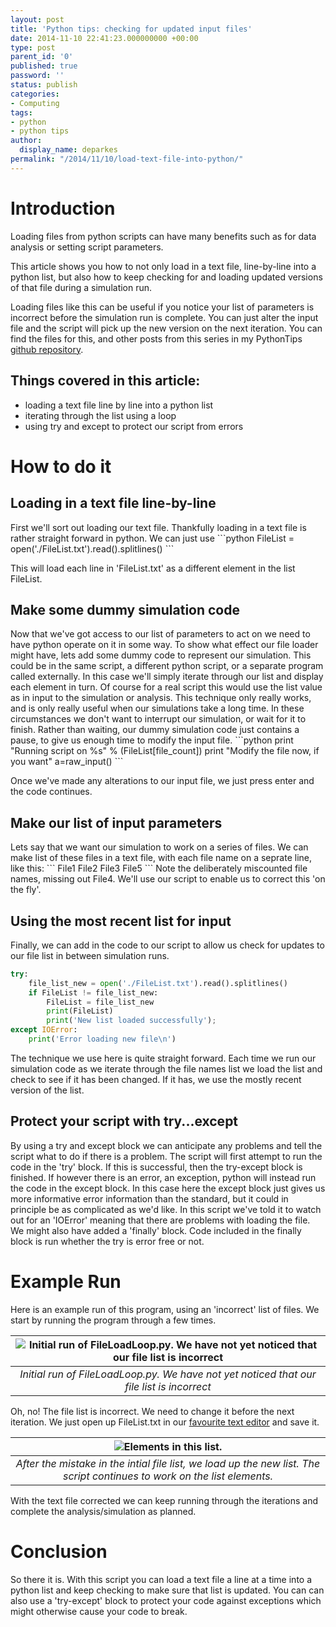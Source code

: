 ```yaml
---
layout: post
title: 'Python tips: checking for updated input files'
date: 2014-11-10 22:41:23.000000000 +00:00
type: post
parent_id: '0'
published: true
password: ''
status: publish
categories:
- Computing
tags:
- python
- python tips
author:
  display_name: deparkes
permalink: "/2014/11/10/load-text-file-into-python/"
---
```

<h1>Introduction</h1>
Loading files from python scripts can have many benefits such as for data analysis or setting script parameters.

This article shows you how to not only load in a text file, line-by-line into a python list, but also how to keep checking for and loading updated versions of that file during a simulation run.

Loading files like this can be useful if you notice your list of parameters is incorrect before the simulation run is complete. You can just alter the input file and the script will pick up the new version on the next iteration.
You can find the files for this, and other posts from this series in my PythonTips <a href="https://github.com/deparkes/PythonTips" target="_blank">github repository</a>.
<h2>Things covered in this article:</h2>
<ul>
<li>loading a text file line by line into a python list</li>
<li>iterating through the list using a loop</li>
<li>using try and except to protect our script from errors</li>
</ul>
<h1>How to do it</h1>
<h2>Loading in a text file line-by-line</h2>
First we'll sort out loading our text file. Thankfully loading in a text file is rather straight forward in python. We can just use
```python
FileList = open('./FileList.txt').read().splitlines()
```

This will load each line in 'FileList.txt' as a different element in the list FileList.
<h2>Make some dummy simulation code</h2>
Now that we've got access to our list of parameters to act on we need to have python operate on it in some way.
To show what effect our file loader might have, lets add some dummy code to represent our simulation. This could be in the same script, a different python script, or a separate program called externally.
In this case we'll simply iterate through our list and display each element in turn. Of course for a real script this would use the list value as in input to the simulation or analysis.
This technique only really works, and is only really useful when our simulations take a long time. In these circumstances we don't want to interrupt our simulation, or wait for it to finish. Rather than waiting, our dummy simulation code just contains a pause, to give us enough time to modify the input file.
```python
print "Running script on %s" % (FileList[file_count])
print "Modify the file now, if you want"
a=raw_input()
```

Once we've made any alterations to our input file, we just press enter and the code continues.
<h2>Make our list of input parameters</h2>
Lets say that we want our simulation to work on a series of files. We can make list of these files in a text file, with each file name on a seprate line, like this:
```
File1
File2
File3
File5
```
Note the deliberately miscounted file names, missing out File4. We'll use our script to enable us to correct this 'on the fly'.
<h2>Using the most recent list for input</h2>
Finally, we can add in the code to our script to allow us check for updates to our file list in between simulation runs.

```python
try:
    file_list_new = open('./FileList.txt').read().splitlines()
    if FileList != file_list_new:
        FileList = file_list_new
        print(FileList)
        print('New list loaded successfully');
except IOError:
    print('Error loading new file\n')
```
The technique we use here is quite straight forward. Each time we run our simulation code as we iterate through the file names list we load the list and check to see if it has been changed. If it has, we use the mostly recent version of the list.
<h2>Protect your script with try...except</h2>
By using a try and except block we can anticipate any problems and tell the script what to do if there is a problem.
The script will first attempt to run the code in the 'try' block. If this is successful, then the try-except block is finished. If however there is an error, an exception, python will instead run the code in the except block. In this case here the except block just gives us more informative error information than the standard, but it could in principle be as complicated as we'd like.
In this script we've told it to watch out for an 'IOError' meaning that there are problems with loading the file.
We might also have added a 'finally' block. Code included in the finally block is run whether the try is error free or not.
<h1>Example Run</h1>
Here is an example run of this program, using an 'incorrect' list of files. We start by running the program through a few times.

| ![Initial run of FileLoadLoop.py. We have not yet noticed that our file list is incorrect]({{site.baseurl}}/assets/2014/11/Screenshot3.png) |
|:--:|
| *Initial run of FileLoadLoop.py. We have not yet noticed that our file list is incorrect* |

Oh, no! The file list is incorrect. We need to change it before the next iteration. We just open up FileList.txt in our <a title="Notepad2-mod for editing OOMMF Files" href="{{site.baseurl}}/2014/05/13/notepad2-mod-for-editing-oommf-files/">favourite text editor</a> and save it.

| ![Elements in this list.]({{site.baseurl}}/assets/2014/11/Screenshot5.png) |
|:--:|
| *After the mistake in the intial file list, we load up the new list. The script continues to work on the list elements.* |

With the text file corrected we can keep running through the iterations and complete the analysis/simulation as planned.
<h1>Conclusion</h1>
So there it is. With this script you can load a text file a line at a time into a python list and keep checking to make sure that list is updated.
You can can also use a 'try-except' block to protect your code against exceptions which might otherwise cause your code to break.

